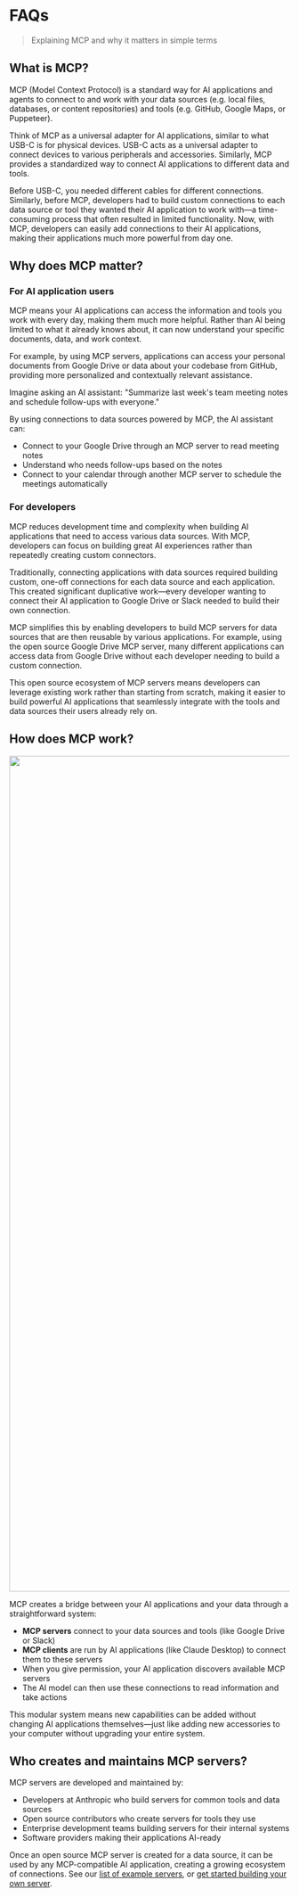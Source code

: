 # FAQs

> Explaining MCP and why it matters in simple terms

## What is MCP?

MCP (Model Context Protocol) is a standard way for AI applications and agents to connect to and work with your data sources (e.g. local files, databases, or content repositories) and tools (e.g. GitHub, Google Maps, or Puppeteer).

Think of MCP as a universal adapter for AI applications, similar to what USB-C is for physical devices. USB-C acts as a universal adapter to connect devices to various peripherals and accessories. Similarly, MCP provides a standardized way to connect AI applications to different data and tools.

Before USB-C, you needed different cables for different connections. Similarly, before MCP, developers had to build custom connections to each data source or tool they wanted their AI application to work with—a time-consuming process that often resulted in limited functionality. Now, with MCP, developers can easily add connections to their AI applications, making their applications much more powerful from day one.

## Why does MCP matter?

### For AI application users

MCP means your AI applications can access the information and tools you work with every day, making them much more helpful. Rather than AI being limited to what it already knows about, it can now understand your specific documents, data, and work context.

For example, by using MCP servers, applications can access your personal documents from Google Drive or data about your codebase from GitHub, providing more personalized and contextually relevant assistance.

Imagine asking an AI assistant: "Summarize last week's team meeting notes and schedule follow-ups with everyone."

By using connections to data sources powered by MCP, the AI assistant can:

* Connect to your Google Drive through an MCP server to read meeting notes
* Understand who needs follow-ups based on the notes
* Connect to your calendar through another MCP server to schedule the meetings automatically

### For developers

MCP reduces development time and complexity when building AI applications that need to access various data sources. With MCP, developers can focus on building great AI experiences rather than repeatedly creating custom connectors.

Traditionally, connecting applications with data sources required building custom, one-off connections for each data source and each application. This created significant duplicative work—every developer wanting to connect their AI application to Google Drive or Slack needed to build their own connection.

MCP simplifies this by enabling developers to build MCP servers for data sources that are then reusable by various applications. For example, using the open source Google Drive MCP server, many different applications can access data from Google Drive without each developer needing to build a custom connection.

This open source ecosystem of MCP servers means developers can leverage existing work rather than starting from scratch, making it easier to build powerful AI applications that seamlessly integrate with the tools and data sources their users already rely on.

## How does MCP work?

<Frame>
  <img src="https://mintcdn.com/mcp/4ZXF1PrDkEaJvXpn/images/mcp-simple-diagram.png?maxW=3840&auto=format&n=4ZXF1PrDkEaJvXpn&q=85&s=e50b1bd510710f3e4bd782e79eca68cb" width="3840" height="1500" data-path="images/mcp-simple-diagram.png" srcset="https://mintcdn.com/mcp/4ZXF1PrDkEaJvXpn/images/mcp-simple-diagram.png?w=280&maxW=3840&auto=format&n=4ZXF1PrDkEaJvXpn&q=85&s=94883d47fa6aa36bad789337a2db059b 280w, https://mintcdn.com/mcp/4ZXF1PrDkEaJvXpn/images/mcp-simple-diagram.png?w=560&maxW=3840&auto=format&n=4ZXF1PrDkEaJvXpn&q=85&s=3330b3315b8c436151a2316431064f95 560w, https://mintcdn.com/mcp/4ZXF1PrDkEaJvXpn/images/mcp-simple-diagram.png?w=840&maxW=3840&auto=format&n=4ZXF1PrDkEaJvXpn&q=85&s=885c3dcfa17929b4472f528ee8a93aa2 840w, https://mintcdn.com/mcp/4ZXF1PrDkEaJvXpn/images/mcp-simple-diagram.png?w=1100&maxW=3840&auto=format&n=4ZXF1PrDkEaJvXpn&q=85&s=f61c6b2e16e7454fa7ac0b2c3f53f5f8 1100w, https://mintcdn.com/mcp/4ZXF1PrDkEaJvXpn/images/mcp-simple-diagram.png?w=1650&maxW=3840&auto=format&n=4ZXF1PrDkEaJvXpn&q=85&s=52de2e3c6b830d556a681e66842b60c1 1650w, https://mintcdn.com/mcp/4ZXF1PrDkEaJvXpn/images/mcp-simple-diagram.png?w=2500&maxW=3840&auto=format&n=4ZXF1PrDkEaJvXpn&q=85&s=81ea386e56527b9dc0c714a972c582bc 2500w" data-optimize="true" data-opv="2" />
</Frame>

MCP creates a bridge between your AI applications and your data through a straightforward system:

* **MCP servers** connect to your data sources and tools (like Google Drive or Slack)
* **MCP clients** are run by AI applications (like Claude Desktop) to connect them to these servers
* When you give permission, your AI application discovers available MCP servers
* The AI model can then use these connections to read information and take actions

This modular system means new capabilities can be added without changing AI applications themselves—just like adding new accessories to your computer without upgrading your entire system.

## Who creates and maintains MCP servers?

MCP servers are developed and maintained by:

* Developers at Anthropic who build servers for common tools and data sources
* Open source contributors who create servers for tools they use
* Enterprise development teams building servers for their internal systems
* Software providers making their applications AI-ready

Once an open source MCP server is created for a data source, it can be used by any MCP-compatible AI application, creating a growing ecosystem of connections. See our [list of example servers](/examples), or [get started building your own server](/quickstart/server).
